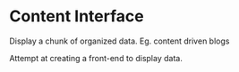 # Content Interface
Display a chunk of organized data. 
Eg. content driven blogs

Attempt at creating a front-end to display data.
